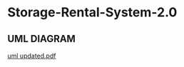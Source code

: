 # Storage-Rental-System-2.0
## UML DIAGRAM
[uml updated.pdf](https://github.com/Tsireledzo2/Storage-Rental-System-2.0/files/11663541/uml.updated.pdf)
